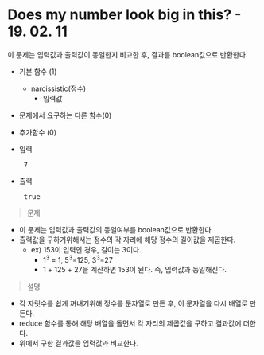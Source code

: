 # Does my number look big in this? - 19. 02. 11

이 문제는 입력값과 출력값이 동일한지 비교한 후, 결과를 boolean값으로 반환한다.

- 기본 함수 (1)
  - narcissistic(정수)
    - 입력값

- 문제에서 요구하는 다른 함수(0)
- 추가함수 (0)

- 입력 <br>
  <pre> 7 </pre>
 
- 출력 <br>
  <pre> true </pre>

> 문제
  - 이 문제는 입력값과 출력값의 동일여부를 boolean값으로 반환한다.
  - 출력값을 구하기위해서는 정수의 각 자리에 해당 정수의 길이값을 제곱한다.
    - ex) 153이 입력인 경우, 길이는 3이다.
      - 1<sup>3</sup> = 1, 5<sup>3</sup>=125, 3<sup>3</sup>=27
      - 1 + 125 + 27을 계산하면 153이 된다. 즉, 입력값과 동일해진다.

> 설명
  - 각 자릿수를 쉽게 꺼내기위해 정수를 문자열로 만든 후, 이 문자열을 다시 배열로 만든다.
  - reduce 함수를 통해 해당 배열을 돌면서 각 자리의 제곱값을 구하고 결과값에 더한다.
  - 위에서 구한 결과값을 입력값과 비교한다. 